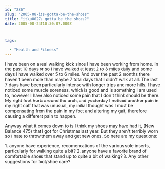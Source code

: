 ```yaml
---
id: "286"
slug: "2005-08-its-gotta-be-the-shoes"
title: "it\u0027s gotta be the shoes?"
date: 2005-08-24T10:30:07.000Z



tags:

  - "Health and Fitness"
---
```

<div class="sqs-html-content">
  <p>I have been on a real walking kick since I have been working from home.  In the past 10 days or so I have walked at least 2 to 3 miles daily and some days I have walked over 5 to 6 miles.  And over the past 2 months there haven't been more than maybe 7 total days that I didn't walk at all.
The last 7 days have been particularly intense with longer trips and more hills.  I have noticed some muscle soreness, which is good and is something I am used to, however I have also noticed some pain that I don't think should be there.  My right foot hurts around the arch, and yesterday I noticed another pain in my right calf that was unusual, my initial thought was I must be compensating from the pain in my foot and altering my gait, therefore causing a different pain to happen.</p>
<p>Anyway what it comes down to is I think my shoes may have had it, (New Balance 475) that I got for Christmas last year.  But they aren't terribly worn so I hate to throw them away and get new ones.  So here are my questions:</p>
<p>1. anyone have experience, recomendations of the various sole inserts, particularly for walking quite a bit?
2. anyone have a favorite brand of comfortable shoes that stand up to quite a bit of walking?
3. Any other suggestions for foot/shoe care?</p>
</div>
